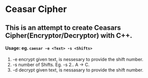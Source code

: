# Ceasar Cipher

## This is an attempt to create Ceasars Cipher(Encryptor/Decryptor) with C++.

#### Usage: eg. `caesar -e <Text> -s <Shifts>`

 1. -e encrypt given text, is nessesary to provide the shift number.
 2. -s number of Shifts. Eg. -s 2.. A -> C.
 3. -d decrypt given text, is nessasary to provide the shift number.


